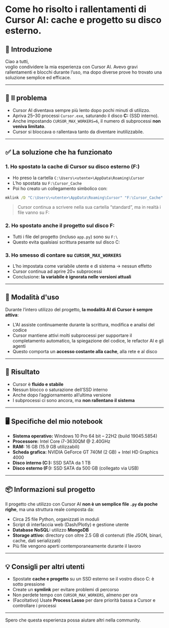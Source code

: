 # Come ho risolto i rallentamenti di Cursor AI: cache e progetto su disco esterno.

## 💬 Introduzione

Ciao a tutti,  
voglio condividere la mia esperienza con Cursor AI. Avevo gravi rallentamenti e blocchi durante l’uso, ma dopo diverse prove ho trovato una soluzione semplice ed efficace.

---

## 🚩 Il problema

- Cursor AI diventava sempre più lento dopo pochi minuti di utilizzo.
- Apriva 25–30 processi `Cursor.exe`, saturando il disco **C:** (SSD interno).
- Anche impostando `CURSOR_MAX_WORKERS=6`, il numero di subprocessi **non veniva limitato**.
- Cursor si bloccava o rallentava tanto da diventare inutilizzabile.

---

## ✅ La soluzione che ha funzionato

### 1. Ho spostato la cache di Cursor su disco esterno (F:)
- Ho preso la cartella `C:\Users\<utente>\AppData\Roaming\Cursor`
- L’ho spostata su `F:\Cursor_Cache`
- Poi ho creato un collegamento simbolico con:

```cmd
mklink /D "C:\Users\<utente>\AppData\Roaming\Cursor" "F:\Cursor_Cache"
```

> Cursor continua a scrivere nella sua cartella “standard”, ma in realtà i file vanno su F:

### 2. Ho spostato anche il progetto sul disco F:
- Tutti i file del progetto (incluso `app.py`) sono su `F:\`
- Questo evita qualsiasi scrittura pesante sul disco C:

### 3. Ho smesso di contare su `CURSOR_MAX_WORKERS`
- L’ho impostata come variabile utente e di sistema → nessun effetto
- Cursor continua ad aprire 20+ subprocessi
- Conclusione: **la variabile è ignorata nelle versioni attuali**

---

## 🧠 Modalità d'uso

Durante l’intero utilizzo del progetto, **la modalità AI di Cursor è sempre attiva**:
- L'AI assiste continuamente durante la scrittura, modifica e analisi del codice
- Cursor mantiene attivi molti subprocessi per supportare il completamento automatico, la spiegazione del codice, le refactor AI e gli agenti
- Questo comporta un **accesso costante alla cache**, alla rete e al disco

---

## 🎯 Risultato

- Cursor è **fluido e stabile**
- Nessun blocco o saturazione dell’SSD interno
- Anche dopo l’aggiornamento all’ultima versione
- I subprocessi ci sono ancora, ma **non rallentano il sistema**

---

## 🖥️ Specifiche del mio notebook

- **Sistema operativo:** Windows 10 Pro 64 bit – 22H2 (build 19045.5854)
- **Processore:** Intel Core i7-3630QM @ 2.40GHz
- **RAM:** 16 GB (15.9 GB utilizzabili)
- **Scheda grafica:** NVIDIA GeForce GT 740M (2 GB) + Intel HD Graphics 4000
- **Disco interno (C:):** SSD SATA da 1 TB
- **Disco esterno (F:):** SSD SATA da 500 GB (collegato via USB)

---

## 📦 Informazioni sul progetto

Il progetto che utilizzo con Cursor AI **non è un semplice file `.py` da poche righe**, ma una struttura reale composta da:

- Circa 25 file Python, organizzati in moduli
- Script di interfaccia web (Dash/Plotly) e gestione utente
- **Database NoSQL:** utilizzo **MongoDB**
- **Storage attivo:** directory con oltre 2.5 GB di contenuti (file JSON, binari, cache, dati serializzati)
- Più file vengono aperti contemporaneamente durante il lavoro

---

## 💡 Consigli per altri utenti

- Spostate **cache e progetto** su un SSD esterno se il vostro disco C: è sotto pressione
- Create un **symlink** per evitare problemi di percorso
- Non perdete tempo con `CURSOR_MAX_WORKERS`, almeno per ora
- (Facoltativo) Usate **Process Lasso** per dare priorità bassa a Cursor e controllare i processi

---

Spero che questa esperienza possa aiutare altri nella community. 
